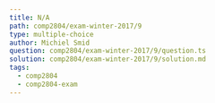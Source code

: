 ```yaml
---
title: N/A
path: comp2804/exam-winter-2017/9
type: multiple-choice
author: Michiel Smid
question: comp2804/exam-winter-2017/9/question.ts
solution: comp2804/exam-winter-2017/9/solution.md
tags:
  - comp2804
  - comp2804-exam
---
```

